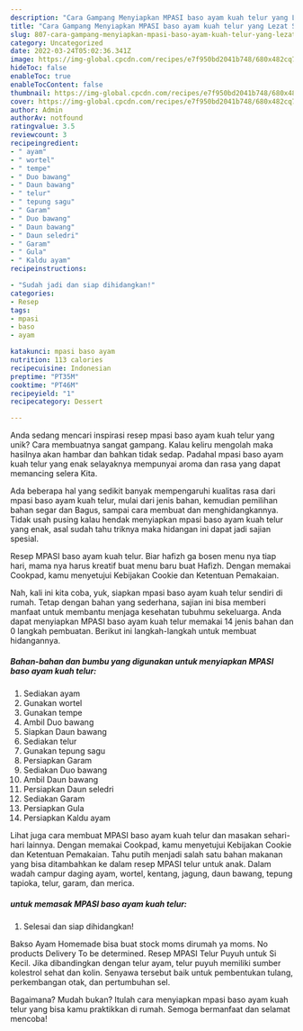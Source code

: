 ```yaml
---
description: "Cara Gampang Menyiapkan MPASI baso ayam kuah telur yang Lezat Sekali"
title: "Cara Gampang Menyiapkan MPASI baso ayam kuah telur yang Lezat Sekali"
slug: 807-cara-gampang-menyiapkan-mpasi-baso-ayam-kuah-telur-yang-lezat-sekali
category: Uncategorized
date: 2022-03-24T05:02:36.341Z
image: https://img-global.cpcdn.com/recipes/e7f950bd2041b748/680x482cq70/mpasi-baso-ayam-kuah-telur-foto-resep-utama.jpg
hideToc: false
enableToc: true
enableTocContent: false
thumbnail: https://img-global.cpcdn.com/recipes/e7f950bd2041b748/680x482cq70/mpasi-baso-ayam-kuah-telur-foto-resep-utama.jpg
cover: https://img-global.cpcdn.com/recipes/e7f950bd2041b748/680x482cq70/mpasi-baso-ayam-kuah-telur-foto-resep-utama.jpg
author: Admin
authorAv: notfound
ratingvalue: 3.5
reviewcount: 3
recipeingredient:
- " ayam"
- " wortel"
- " tempe"
- " Duo bawang"
- " Daun bawang"
- " telur"
- " tepung sagu"
- " Garam"
- " Duo bawang"
- " Daun bawang"
- " Daun seledri"
- " Garam"
- " Gula"
- " Kaldu ayam"
recipeinstructions:

- "Sudah jadi dan siap dihidangkan!"
categories:
- Resep
tags:
- mpasi
- baso
- ayam

katakunci: mpasi baso ayam 
nutrition: 113 calories
recipecuisine: Indonesian
preptime: "PT35M"
cooktime: "PT46M"
recipeyield: "1"
recipecategory: Dessert

---
```





Anda sedang mencari inspirasi resep mpasi baso ayam kuah telur yang unik? Cara membuatnya sangat gampang. Kalau keliru mengolah maka hasilnya akan hambar dan bahkan tidak sedap. Padahal mpasi baso ayam kuah telur yang enak selayaknya mempunyai aroma dan rasa yang dapat memancing selera Kita.





Ada beberapa hal yang sedikit banyak mempengaruhi kualitas rasa dari mpasi baso ayam kuah telur, mulai dari jenis bahan, kemudian pemilihan bahan segar dan Bagus, sampai cara membuat dan menghidangkannya. Tidak usah pusing kalau hendak menyiapkan mpasi baso ayam kuah telur yang enak,      asal sudah tahu triknya maka hidangan ini dapat jadi sajian spesial.














Resep MPASI baso ayam kuah telur. Biar hafizh ga bosen menu nya tiap hari, mama nya harus kreatif buat menu baru buat Hafizh. Dengan memakai Cookpad, kamu menyetujui Kebijakan Cookie dan Ketentuan Pemakaian.






Nah, kali ini kita coba, yuk, siapkan mpasi baso ayam kuah telur sendiri di rumah. Tetap dengan bahan yang sederhana, sajian ini bisa memberi manfaat untuk membantu menjaga kesehatan tubuhmu sekeluarga. Anda dapat menyiapkan MPASI baso ayam kuah telur memakai 14 jenis bahan dan 0 langkah pembuatan. Berikut ini langkah-langkah untuk membuat hidangannya.

<!--inarticleads1-->

##### Bahan-bahan dan bumbu yang digunakan untuk menyiapkan MPASI baso ayam kuah telur:

1. Sediakan  ayam
1. Gunakan  wortel
1. Gunakan  tempe
1. Ambil  Duo bawang
1. Siapkan  Daun bawang
1. Sediakan  telur
1. Gunakan  tepung sagu
1. Persiapkan  Garam
1. Sediakan  Duo bawang
1. Ambil  Daun bawang
1. Persiapkan  Daun seledri
1. Sediakan  Garam
1. Persiapkan  Gula
1. Persiapkan  Kaldu ayam


Lihat juga cara membuat MPASI baso ayam kuah telur dan masakan sehari-hari lainnya. Dengan memakai Cookpad, kamu menyetujui Kebijakan Cookie dan Ketentuan Pemakaian. Tahu putih menjadi salah satu bahan makanan yang bisa ditambahkan ke dalam resep MPASI telur untuk anak. Dalam wadah campur daging ayam, wortel, kentang, jagung, daun bawang, tepung tapioka, telur, garam, dan merica. 

<!--inarticleads2-->

#####  untuk memasak MPASI baso ayam kuah telur:


1. Selesai dan siap dihidangkan!

Bakso Ayam Homemade bisa buat stock moms dirumah ya moms. No products Delivery To be determined. Resep MPASI Telur Puyuh untuk Si Kecil. Jika dibandingkan dengan telur ayam, telur puyuh memiliki sumber kolestrol sehat dan kolin. Senyawa tersebut baik untuk pembentukan tulang, perkembangan otak, dan pertumbuhan sel. 

Bagaimana? Mudah bukan? Itulah cara menyiapkan mpasi baso ayam kuah telur yang bisa kamu praktikkan di rumah. Semoga bermanfaat dan selamat mencoba!
